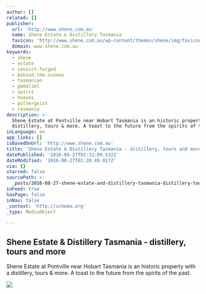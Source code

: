 ```yaml
---
author: []
related: []
publisher:
  url: 'http://www.shene.com.au'
  name: Shene Estate & Distillery Tasmania
  favicon: 'http://www.shene.com.au/wp-content/themes/shene/img/favicon.png'
  domain: www.shene.com.au
keywords:
  - shene
  - estate
  - convict-forged
  - behind-the-scenes
  - tasmanian
  - gamaliel
  - spirit
  - hooves
  - poltergeist
  - tasmania
description: >-
  Shene Estate at Pontville near Hobart Tasmania is an historic property with a
  distillery, tours & more. A toast to the future from the spirits of the past.
inLanguage: en
app_links: []
isBasedOnUrl: 'http://www.shene.com.au'
title: 'Shene Estate & Distillery Tasmania - distillery, tours and more'
datePublished: '2016-08-27T01:31:09.532Z'
dateModified: '2016-08-27T01:28:49.017Z'
via: {}
starred: false
sourcePath: >-
  _posts/2016-08-27-shene-estate-and-distillery-tasmania-distillery-tours-and-m.md
inFeed: true
hasPage: false
inNav: false
_context: 'http://schema.org'
_type: MediaObject

---
```

<article style=""><h1>Shene Estate &amp; Distillery Tasmania - distillery, tours and more</h1><p>Shene Estate at Pontville near Hobart Tasmania is an historic property with a distillery, tours &amp; more. A toast to the future from the spirits of the past.</p><img src="http://www.shene.com.au/wp-content/uploads/2015/08/main-home.jpg" /></article>